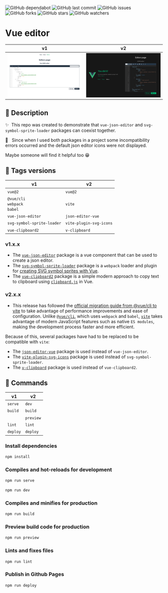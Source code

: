 ![GitHub dependabot](https://img.shields.io/badge/dependabot-enabled-025e8c?logo=Dependabot)
![GitHub last commit](https://img.shields.io/github/last-commit/beatrizsmerino/vue-editor)
![GitHub issues](https://img.shields.io/github/issues/beatrizsmerino/vue-editor)
![GitHub forks](https://img.shields.io/github/forks/beatrizsmerino/vue-editor)
![GitHub stars](https://img.shields.io/github/stars/beatrizsmerino/vue-editor)
![GitHub watchers](https://img.shields.io/github/watchers/beatrizsmerino/vue-editor)

# Vue editor

| v1                                               | v2                                               |
| ------------------------------------------------ | ------------------------------------------------ |
| ![Vue editor](./README/images/vue-editor-v1.jpg) | ![Vue editor](./README/images/vue-editor-v2.jpg) |

## 🎯 Description

✨&nbsp; This repo was created to demonstrate that `vue-json-editor` and `svg-symbol-sprite-loader` packages can coexist together.

🐛 &nbsp; Since when I used both packages in a project some incompatibility errors occurred and the default json editor icons were not displayed.

Maybe someone will find it helpful too 😁

## 🔖 Tags versions

| v1                                       | v2                      |
| ---------------------------------------- | ----------------------- |
| `vue@2`                                  | `vue@2`                 |
| `@vue/cli` </br> `webpack` </br> `babel` | `vite`                  |
| `vue-json-editor`                        | `json-editor-vue`       |
| `svg-symbol-sprite-loader`               | `vite-plugin-svg-icons` |
| `vue-clipboard2`                         | `v-clipboard`           |

### v1.x.x

- The [`vue-json-editor`](https://www.npmjs.com/package/vue-json-editor) package is a vue component that can be used to create a json editor.
- The [`svg-symbol-sprite-loader`](https://www.npmjs.com/package/svg-symbol-sprite-loader) package is a `webpack` loader and plugin for [creating SVG symbol sprites with Vue](https://stefan-dietz.eu/vue-svg-symbol-sprites.html).
- The [`vue-clipboard2`](https://www.npmjs.com/package/vue-clipboard2) package is a simple modern approach to copy text to clipboard using [`clipboard.js`](https://clipboardjs.com) in Vue.

### v2.x.x

- This release has followed the [official migration guide from @vue/cli to vite](https://vueschool.io/articles/vuejs-tutorials/how-to-migrate-from-vue-cli-to-vite/) to take advantage of performance improvements and ease of configuration. Unlike [`@vue/cli`](https://cli.vuejs.org/), which uses `webpack` and `babel`, [`vite`](https://www.npmjs.com/package/vite) takes advantage of modern JavaScript features such as native `ES modules`, making the development process faster and more efficient.

Because of this, several packages have had to be replaced to be compatible with `vite`:
- The [`json-editor-vue`](https://www.npmjs.com/package/json-editor-vue) package is used instead of `vue-json-editor`.
- The [`vite-plugin-svg-icons`](https://www.npmjs.com/package/vite-plugin-svg-icons) package is used instead of `svg-symbol-sprite-loader`.
- The [`v-clipboard`](https://www.npmjs.com/package/v-clipboard) package is used instead of `vue-clipboard2`.

## 🚀 Commands

| v1       | v2        |
| -------- | --------- |
| `serve`  | `dev`     |
| `build`  | `build`   |
|          | `preview` |
| `lint`   | `lint`    |
| `deploy` | `deploy`  |

### Install dependencies

```bash
npm install
```

### Compiles and hot-reloads for development

```bash
npm run serve
```

```bash
npm run dev
```

### Compiles and minifies for production

```bash
npm run build
```

### Preview build code for production

```bash
npm run preview
```

### Lints and fixes files

```bash
npm run lint
```

### Publish in Github Pages

```bash
npm run deploy
```
